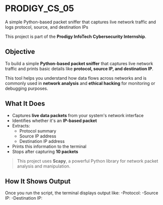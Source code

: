 # PRODIGY_CS_05
A simple Python-based packet sniffer that captures live network traffic and logs protocol, source, and destination IPs

This project is part of the **Prodigy InfoTech Cybersecurity Internship**.

## Objective

To build a simple **Python-based packet sniffer** that captures live network traffic and prints basic details like **protocol, source IP, and destination IP**.

This tool helps you understand how data flows across networks and is commonly used in **network analysis** and **ethical hacking** for monitoring or debugging purposes.

##  What It Does

- Captures **live data packets** from your system's network interface
- Identifies whether it's an **IP-based packet**
- Extracts:
  - Protocol summary
  - Source IP address
  - Destination IP address
- Prints this information to the terminal
- Stops after capturing **10 packets**

> This project uses **Scapy**, a powerful Python library for network packet analysis and manipulation.


##  How It Shows Output

Once you run the script, the terminal displays output like:
-Protocol:
-Source IP:
-Destination IP: 
